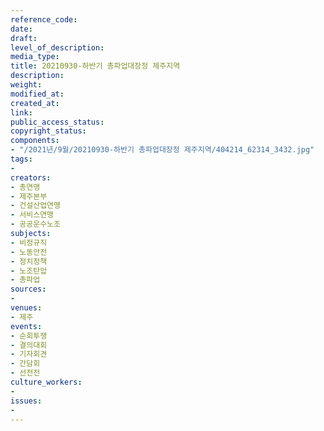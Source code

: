 ```yaml
---
reference_code: 
date: 
draft: 
level_of_description: 
media_type: 
title: 20210930-하반기 총파업대장정 제주지역
description: 
weight: 
modified_at: 
created_at: 
link: 
public_access_status: 
copyright_status: 
components:
- "/2021년/9월/20210930-하반기 총파업대장정 제주지역/404214_62314_3432.jpg"
tags:
- 
creators:
- 총연맹
- 제주본부
- 건설산업연맹
- 서비스연맹
- 공공운수노조
subjects:
- 비정규직
- 노동안전
- 정치정책
- 노조탄압
- 총파업
sources:
- 
venues:
- 제주
events:
- 순회투쟁
- 결의대회
- 기자회견
- 간담회
- 선전전
culture_workers:
- 
issues:
- 
---
```

